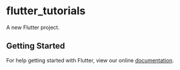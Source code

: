 # flutter_tutorials

A new Flutter project.

## Getting Started

For help getting started with Flutter, view our online
[documentation](https://flutter.io/).

